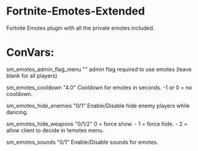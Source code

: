 # Fortnite-Emotes-Extended

Fortnite Emotes plugin with all the private emotes included.

# ConVars:
sm_emotes_admin_flag_menu ""  admin flag required to use emotes (leave blank for all players)

sm_emotes_cooldown "4.0"  Cooldown for emotes in seconds. -1 or 0 = no cooldown.

sm_emotes_hide_enemies "0/1"  Enable/Disable hide enemy players while dancing.

sm_emotes_hide_weapons "0/1/2"  0 = force show.  -  1 = force hide.  -  2 = allow client to decide in !emotes menu.

sm_emotes_sounds "0/1"  Enable/Disable sounds for emotes.
